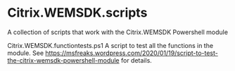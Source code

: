 # Citrix.WEMSDK.scripts
A collection of scripts that work with the Citrix.WEMSDK Powershell module

Citrix.WEMSDK.functiontests.ps1
A script to test all the functions in the module.
See https://msfreaks.wordpress.com/2020/01/19/script-to-test-the-citrix-wemsdk-powershell-module for details.

